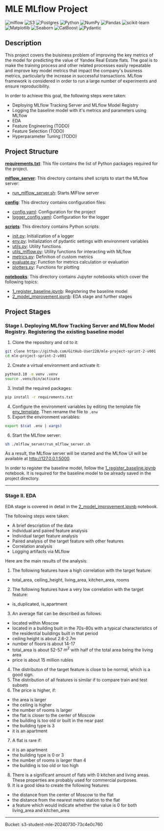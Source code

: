 # MLE MLflow Project
![mlflow](https://img.shields.io/badge/mlflow-%23d9ead3.svg?style=for-the-badge&logo=numpy&logoColor=blue)
![S3](https://img.shields.io/badge/S3-003366?style=for-the-badge)
![Postgres](https://img.shields.io/badge/postgres-%23316192.svg?style=for-the-badge&logo=postgresql&logoColor=white)
![Python](https://img.shields.io/badge/python-3670A0?style=for-the-badge&logo=python&logoColor=ffdd54)
![NumPy](https://img.shields.io/badge/numpy-%23013243.svg?style=for-the-badge&logo=numpy&logoColor=white)
![Pandas](https://img.shields.io/badge/pandas-%23150458.svg?style=for-the-badge&logo=pandas&logoColor=white)
![scikit-learn](https://img.shields.io/badge/scikit--learn-%23F7931E.svg?style=for-the-badge&logo=scikit-learn&logoColor=white)
![Matplotlib](https://img.shields.io/badge/Matplotlib-%23ffffff.svg?style=for-the-badge&logo=Matplotlib&logoColor=black)
![Seaborn](https://img.shields.io/badge/Seaborn-219ebc?style=for-the-badge)
![CatBoost](https://img.shields.io/badge/CatBoost-yellow?style=for-the-badge)
![Pydantic](https://img.shields.io/badge/Pydantic-CC0066?style=for-the-badge)


## Description

This project covers the buisiness problem of improving the key metrics of the model for predicting the value of Yandex Real Estate flats.
The goal is to make the training process and other related processes easily repeatable and improve key model metrics that impact the company's business metrics, particularly the increase in successful transactions. MLflow framework is considered in order to run a large number of experiments and ensure reproducibility.

In order to achieve this goal, the following steps were taken:
- Deploying MLflow Tracking Server and MLflow Model Registry
- Logging the baseline model with it's metrics and parameters using MLflow
- EDA
- Feature Engineering (TODO)
- Feature Selection (TODO)
- Hyperparameter Tuning (TODO)

## Project Structure

**[requirements.txt](requirements.txt)**: This file contains the list of Python packages required for the project.

**[mlflow_server](mlflow_server)**: This directory contains shell scripts to start the MLflow server:
- [run_mlflow_server.sh](mlflow_server/run_mlflow_server.sh): Starts MlFlow server

**[config](config)**: This directory contains configuration files:
- [config.yaml](config/config.yaml): Configuration for the project
- [logger_config.yaml](config/logger_config.yaml): Configuration for the logger

**[scripts](scripts)**: This directory contains Python scripts:
- [init.py](scripts/__init__.py): Initialization of a logger
- [env.py](scripts/env.py): Initialization of pydantic settings with environment variables
- [utils.py](scripts/utils.py): Utility functions
- [utils_mlflow.py](scripts/utils_mlflow.py): Utility functions for interacting with MLflow
- [metrics.py](scripts/metrics.py): Definition of custom metrics
- [evaluate.py](scripts/evaluate.py): Function for metrics calculation or evaluation
- [plotters.py](scripts/plotters.py): Functions for plotting

**[notebooks](notebooks)**: This directory contains Jupyter notebooks which cover the following topics:
- [1_register_baseline.ipynb](notebooks/1_register_baseline.ipynb): Registering the baseline model
- [2_model_improvement.ipynb](notebooks/2_model_improvement.ipynb): EDA stage and further stages


## Project Stages

### Stage I. Deploying MLflow Tracking Server and MLflow Model Registry. Registering the existing baseline model

1. Clone the repository and cd to it:
```bash
git clone https://github.com/GitHub-User228/mle-project-sprint-2-v001
cd mle-project-sprint-2-v001
```
2. Create a virtual environment and activate it:
```bash 
python3.10 -m venv .venv
source .venv/bin/activate
```
3. Install the required packages:
```bash
pip install -r requirements.txt
```
4. Configure the environment variables by editing the template file [env_template](env_template). Then rename the file to `.env`
5. Export the environment variables:
```bash
export $(cat .env | xargs)
```
6. Start the MLflow server:
```bash
sh ./mlflow_server/run_mlflow_server.sh
```

As a result, the MLflow server will be started and the MLflow UI will be available at http://127.0.0.1:5000.

In order to register the baseline model, follow the [1_register_baseline.ipynb](notebooks/1_register_baseline.ipynb) notebook. It is required for the baseline model to be already saved in the project directory.

---

### Stage II. EDA

EDA stage is covered in detail in the [2_model_improvement.ipynb](notebooks/2_model_improvement.ipynb) notebook.

The following steps were taken:
- A brief description of the data
- Individual and paired feature analysis
- Individual target feature analysis
- Paired analysis of the target feature with other features
- Correlation analysis
- Logging artifacts via MLflow

Here are the main results of the analysis:  
1. The following features have a high correlation with the target feature:
- total_area, ceiling_height, living_area, kitchen_area, rooms
2. The following features have a very low correlation with the target feature:
- is_duplicated, is_apartment
3. An average flat can be described as follows:
- located within Moscow
- located in a building built in the 70s-80s with a typical characteristics of the residential buildings built in that period
- ceiling height is about 2.6-2.7m
- number of floors is about 14-17
- total_area is about 52-57 $m^2%$ with half of the total area being the living area
- price is about 15 million rubles
4. The distributon of the target feature is close to be normal, which is a good sign.  
5. The distribution of all features is similar if to compare train and test subsets  
6. The price is higher, if:
- the area is larger
- the ceiling is higher
- the number of rooms is larger
- the flat is closer to the center of Moscow
- the building is too old or built in the near past
- the building type is 3
- it is an apartment
7. A flat is rare if:
- it is an apartment
- the building type is 0 or 3
- the number of rooms is larger than 4
- the building is too old or too high
8. There is a significant amount of flats with 0 kitchen and living areas.  
These properties are probably used for commercial purposes.
9. It is a good idea to create the following features:
- the distance from the center of Moscow to the flat
- the distance from the nearest metro station to the flat
- a feature which would indicate whether the value is 0 for both living_area and kitchen_area

---

Bucket: s3-student-mle-20240730-73c4e0c760